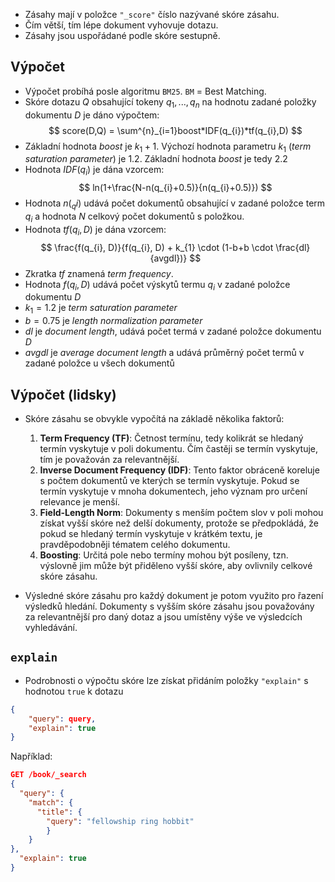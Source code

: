 - Zásahy mají v položce `"_score"` číslo nazývané skóre zásahu.
- Čím větší, tím lépe dokument vyhovuje dotazu.
- Zásahy jsou uspořádané podle skóre sestupně.

## Výpočet
- Výpočet probíhá posle algoritmu `BM25`. `BM` = Best Matching.
- Skóre dotazu $Q$ obsahující tokeny $q_{1}, ..., q_{n}$ na hodnotu zadané položky dokumentu $D$ je dáno výpočtem:
$$
score(D,Q) = \sum^{n}_{i=1}boost*IDF(q_{i})*tf(q_{i},D)
$$
- Základní hodnota $boost$ je $k_{1} + 1$. Výchozí hodnota parametru $k_{1}$ (*term saturation parameter*) je $1.2$. Základní hodnota $boost$ je tedy $2.2$
- Hodnota $IDF(q_{i})$ je dána vzorcem:
$$
ln(1+\frac{N-n(q_{i}+0.5)}{n(q_{i}+0.5)})
$$
- Hodnota $n(_q{i})$ udává počet dokumentů obsahující v zadané položce term $q_{i}$ a hodnota $N$ celkový počet dokumentů s položkou.
- Hodnota $tf(q_{i},D)$ je dána vzorcem:
$$
\frac{f(q_{i}, D)}{f(q_{i}, D) + k_{1} \cdot (1-b+b \cdot \frac{dl}{avgdl})}
$$
- Zkratka $tf$ znamená *term frequency*.
- Hodnota $f(q_{i}, D)$ udává počet výskytů termu $q_{i}$ v zadané položce dokumentu $D$
- $k_{1} = 1.2$ je *term saturation parameter*
- $b = 0.75$ je *length normalization parameter*
- $dl$ je *document length*, udává počet termá v zadané položce dokumentu $D$
- $avgdl$ je *average document length* a udává průměrný počet termů v zadané položce u všech dokumentů

## Výpočet (lidsky)
- Skóre zásahu se obvykle vypočítá na základě několika faktorů:
	1. **Term Frequency (TF)**: Četnost termínu, tedy kolikrát se hledaný termín vyskytuje v poli dokumentu. Čím častěji se termín vyskytuje, tím je považován za relevantnější.
	2. **Inverse Document Frequency (IDF)**: Tento faktor obráceně koreluje s počtem dokumentů ve kterých se termín vyskytuje. Pokud se termín vyskytuje v mnoha dokumentech, jeho význam pro určení relevance je menší.
	3. **Field-Length Norm**: Dokumenty s menším počtem slov v poli mohou získat vyšší skóre než delší dokumenty, protože se předpokládá, že pokud se hledaný termín vyskytuje v krátkém textu, je pravděpodobněji tématem celého dokumentu.
	4. **Boosting**: Určitá pole nebo termíny mohou být posíleny, tzn. výslovně jim může být přiděleno vyšší skóre, aby ovlivnily celkové skóre zásahu.

- Výsledné skóre zásahu pro každý dokument je potom využito pro řazení výsledků hledání. Dokumenty s vyšším skóre zásahu jsou považovány za relevantnější pro daný dotaz a jsou umístěny výše ve výsledcích vyhledávání.

## `explain`
- Podrobnosti o výpočtu skóre lze získat přidáním položky `"explain"` s hodnotou `true` k dotazu
```JSON
{  
	"query": query, 
	"explain": true
}
```

Například:
```JSON
GET /book/_search
{
  "query": {
    "match": {
      "title": {
        "query": "fellowship ring hobbit"
		}
	}
},
  "explain": true
}
```